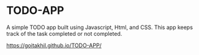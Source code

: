 # TODO-APP

A simple TODO app built using Javascript, Html, and CSS. This app keeps track of the task completed or not completed.

https://goitakhil.github.io/TODO-APP/
